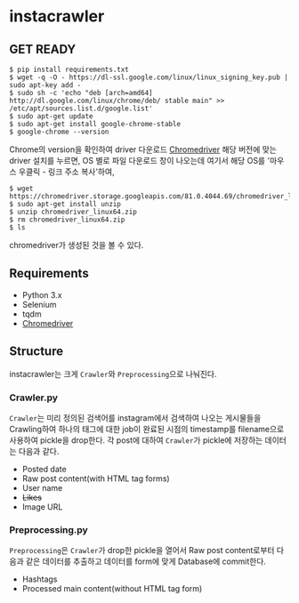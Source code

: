 # instacrawler

## GET READY
```console
$ pip install requirements.txt
$ wget -q -O - https://dl-ssl.google.com/linux/linux_signing_key.pub | sudo apt-key add - 
$ sudo sh -c 'echo "deb [arch=amd64] http://dl.google.com/linux/chrome/deb/ stable main" >> /etc/apt/sources.list.d/google.list'
$ sudo apt-get update
$ sudo apt-get install google-chrome-stable
$ google-chrome --version
```
Chrome의 version을 확인하여 driver 다운로드
[Chromedriver](https://chromedriver.chromium.org/downloads)
해당 버전에 맞는 driver 설치를 누르면, OS 별로 파일 다운로드 창이 나오는데 여기서 해당 OS를 '마우스 우클릭 - 링크 주소 복사'하여,

```console
$ wget https://chromedriver.storage.googleapis.com/81.0.4044.69/chromedriver_linux64.zip
$ sudo apt-get install unzip
$ unzip chromedriver_linux64.zip
$ rm chromedriver_linux64.zip
$ ls
```
chromedriver가 생성된 것을 볼 수 있다.

## Requirements
- Python 3.x
- Selenium
- tqdm
- [Chromedriver](https://chromedriver.chromium.org/downloads)

## Structure
instacrawler는 크게 `Crawler`와 `Preprocessing`으로 나눠진다.

### Crawler.py
`Crawler`는 미리 정의된 검색어를 instagram에서 검색하여 나오는 게시물들을 Crawling하여 하나의 태그에 대한 job이 완료된 시점의 timestamp를 filename으로 사용하여 pickle을 drop한다. 각 post에 대하여 `Crawler`가 pickle에 저장하는 데이터는 다음과 같다.
- Posted date
- Raw post content(with HTML tag forms)
- User name
- ~~Likes~~
- Image URL

### Preprocessing.py
`Preprocessing`은 `Crawler`가 drop한 pickle을 열어서 Raw post content로부터 다음과 같은 데이터를 추출하고 데이터를 form에 맞게 Database에 commit한다.
- Hashtags
- Processed main content(without HTML tag form)
